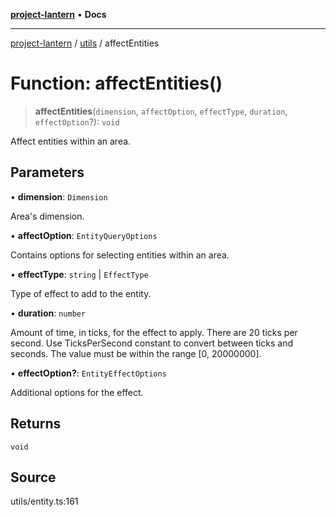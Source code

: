 [**project-lantern**](../../../README.md) • **Docs**

***

[project-lantern](../../../globals.md) / [utils](../README.md) / affectEntities

# Function: affectEntities()

> **affectEntities**(`dimension`, `affectOption`, `effectType`, `duration`, `effectOption`?): `void`

Affect entities within an area.

## Parameters

• **dimension**: `Dimension`

Area's dimension.

• **affectOption**: `EntityQueryOptions`

Contains options for selecting entities within an area.

• **effectType**: `string` \| `EffectType`

Type of effect to add to the entity.

• **duration**: `number`

Amount of time, in ticks, for the effect to apply.
There are 20 ticks per second. Use TicksPerSecond constant to convert between ticks and seconds.
The value must be within the range [0, 20000000].

• **effectOption?**: `EntityEffectOptions`

Additional options for the effect.

## Returns

`void`

## Source

utils/entity.ts:161
